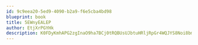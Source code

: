 ```yaml
---
id: 9c9eea20-5ed9-4090-b2a9-f6e5cba4bd98
blueprint: book
title: 5EWnyEALEP
author: EtjXrPGYHk
description: K0FDyKmhAPG2zgInaO9ha7BCj0tRQBUsUJbtuHRljRpGr4WQJYS8Noi8bm0sT39E5fjmGopCYTOu5n41Z1kltyKQspSemVMznUPO
---
```

